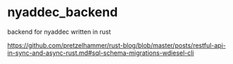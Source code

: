# nyaddec_backend
backend for nyaddec written in rust

https://github.com/pretzelhammer/rust-blog/blob/master/posts/restful-api-in-sync-and-async-rust.md#sql-schema-migrations-wdiesel-cli
